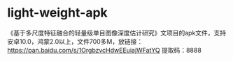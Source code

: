 # light-weight-apk
《基于多尺度特征融合的轻量级单目图像深度估计研究》文项目的apk文件，支持安卓10.0，鸿蒙2.0以上，文件700多M，放链接：https://pan.baidu.com/s/1OrgbzvcHdwEEuiajWFatYQ 提取码：8888
